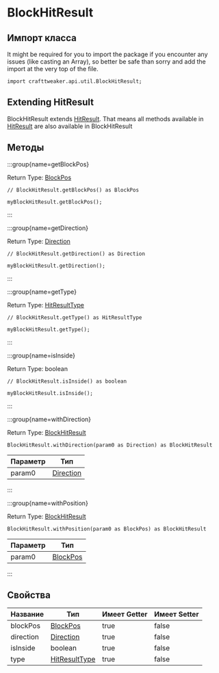 # BlockHitResult

## Импорт класса

It might be required for you to import the package if you encounter any issues (like casting an Array), so better be safe than sorry and add the import at the very top of the file.
```zenscript
import crafttweaker.api.util.BlockHitResult;
```


## Extending HitResult

BlockHitResult extends [HitResult](/vanilla/api/util/HitResult). That means all methods available in [HitResult](/vanilla/api/util/HitResult) are also available in BlockHitResult

## Методы

:::group{name=getBlockPos}

Return Type: [BlockPos](/vanilla/api/util/math/BlockPos)

```zenscript
// BlockHitResult.getBlockPos() as BlockPos

myBlockHitResult.getBlockPos();
```

:::

:::group{name=getDirection}

Return Type: [Direction](/vanilla/api/util/direction/Direction)

```zenscript
// BlockHitResult.getDirection() as Direction

myBlockHitResult.getDirection();
```

:::

:::group{name=getType}

Return Type: [HitResultType](/vanilla/api/util/HitResultType)

```zenscript
// BlockHitResult.getType() as HitResultType

myBlockHitResult.getType();
```

:::

:::group{name=isInside}

Return Type: boolean

```zenscript
// BlockHitResult.isInside() as boolean

myBlockHitResult.isInside();
```

:::

:::group{name=withDirection}

Return Type: [BlockHitResult](/vanilla/api/util/BlockHitResult)

```zenscript
BlockHitResult.withDirection(param0 as Direction) as BlockHitResult
```

| Параметр | Тип                                                |
| -------- | -------------------------------------------------- |
| param0   | [Direction](/vanilla/api/util/direction/Direction) |


:::

:::group{name=withPosition}

Return Type: [BlockHitResult](/vanilla/api/util/BlockHitResult)

```zenscript
BlockHitResult.withPosition(param0 as BlockPos) as BlockHitResult
```

| Параметр | Тип                                         |
| -------- | ------------------------------------------- |
| param0   | [BlockPos](/vanilla/api/util/math/BlockPos) |


:::


## Свойства

| Название  | Тип                                                | Имеет Getter | Имеет Setter |
| --------- | -------------------------------------------------- | ------------ | ------------ |
| blockPos  | [BlockPos](/vanilla/api/util/math/BlockPos)        | true         | false        |
| direction | [Direction](/vanilla/api/util/direction/Direction) | true         | false        |
| isInside  | boolean                                            | true         | false        |
| type      | [HitResultType](/vanilla/api/util/HitResultType)   | true         | false        |

